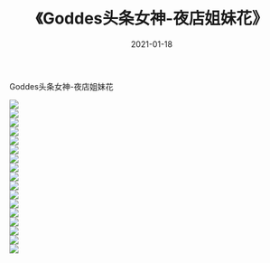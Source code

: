 ﻿---
layout: post
title:  《Goddes头条女神-夜店姐妹花》
date:   2021-01-18
img: http://img.660000.xyz/Sharelink/网络美图/2021/Goddes头条女神-夜店姐妹花/000.jpg
categories: [美女, 清纯, 唯美]
---

Goddes头条女神-夜店姐妹花

  ![](http://img.660000.xyz/Sharelink/网络美图/2021/Goddes头条女神-夜店姐妹花/001.jpg) <br> ![](http://img.660000.xyz/Sharelink/网络美图/2021/Goddes头条女神-夜店姐妹花/002.jpg) <br> ![](http://img.660000.xyz/Sharelink/网络美图/2021/Goddes头条女神-夜店姐妹花/003.jpg) <br> ![](http://img.660000.xyz/Sharelink/网络美图/2021/Goddes头条女神-夜店姐妹花/004.jpg) <br> ![](http://img.660000.xyz/Sharelink/网络美图/2021/Goddes头条女神-夜店姐妹花/005.jpg) <br> ![](http://img.660000.xyz/Sharelink/网络美图/2021/Goddes头条女神-夜店姐妹花/006.jpg) <br> ![](http://img.660000.xyz/Sharelink/网络美图/2021/Goddes头条女神-夜店姐妹花/007.jpg) <br> ![](http://img.660000.xyz/Sharelink/网络美图/2021/Goddes头条女神-夜店姐妹花/008.jpg) <br> ![](http://img.660000.xyz/Sharelink/网络美图/2021/Goddes头条女神-夜店姐妹花/009.jpg) <br> ![](http://img.660000.xyz/Sharelink/网络美图/2021/Goddes头条女神-夜店姐妹花/010.jpg) <br> ![](http://img.660000.xyz/Sharelink/网络美图/2021/Goddes头条女神-夜店姐妹花/011.jpg) <br> ![](http://img.660000.xyz/Sharelink/网络美图/2021/Goddes头条女神-夜店姐妹花/012.jpg) <br> ![](http://img.660000.xyz/Sharelink/网络美图/2021/Goddes头条女神-夜店姐妹花/013.jpg) <br> ![](http://img.660000.xyz/Sharelink/网络美图/2021/Goddes头条女神-夜店姐妹花/014.jpg) <br> ![](http://img.660000.xyz/Sharelink/网络美图/2021/Goddes头条女神-夜店姐妹花/015.jpg) <br> ![](http://img.660000.xyz/Sharelink/网络美图/2021/Goddes头条女神-夜店姐妹花/016.jpg) <br> ![](http://img.660000.xyz/Sharelink/网络美图/2021/Goddes头条女神-夜店姐妹花/017.jpg) <br>